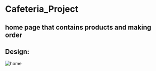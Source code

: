 # Cafeteria_Project
## home page that contains products and making order

## Design:
![home](https://user-images.githubusercontent.com/96915777/177064958-bb6f3599-d434-410a-93aa-7b618c0df025.PNG)


